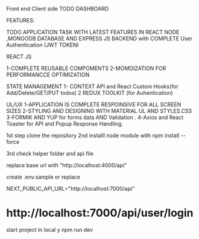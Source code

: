 
Front end Client side TODO DASHBOARD 

FEATURES:

TODO APPLICATION TASK WITH LATEST FEATURES IN REACT NODE ,MONGODB  DATABASE AND EXPRESS JS BACKEND with COMPLETE User Authentication (JWT TOKEN)

REACT JS 

1-COMPLETE REUSABLE COMPOMENTS
2-MOMOIZATION FOR PERFORMANCCE OPTIMIZATION

STATE MANAGEMENT
1- CONTEXT API and React Custom Hooks(for Add/Delete/GET/PUT todos)
2  REDUX TOOLKIT (for Auhentication)

UL/UX
1-APPLICATION IS COMPLETE RESPOINSIVE FOR ALL SCREEN SIZES
2-STYLING AND DESIGNING WITH MATERIAL UL AND STYLES.CSS
3-FORMIK AND YUP for forms data AND Validation .
4-Axios and React Toaster for API and Popup Response Handling.



1st step clone the repository 
2nd installl node module with npm install --force

3rd check helper folder and api file 

replace base url with 
"http://localhost:4000/api"


create .env.sample
or replace 

NEXT_PUBLIC_API_URL="http://localhost:7000/api"

# http://localhost:7000/api/user/login


start project in local y npm run dev
